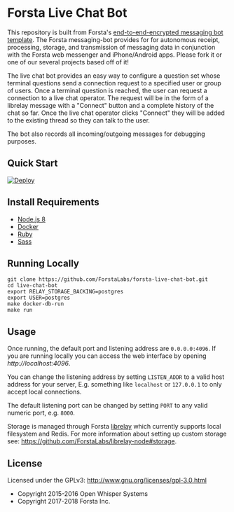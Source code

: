 Forsta Live Chat Bot
========
This repository is built from Forsta's [end-to-end-encrypted messaging bot template](https://github.com/ForstaLabs/forsta-messaging-bot).
The Forsta messaging-bot provides for for autonomous receipt, processing, storage, and
transmission of messaging data in conjunction with the Forsta web messenger and iPhone/Android apps.
Please fork it or one of our several projects based off of it!

The live chat bot provides an easy way to configure a question set whose terminal questions send a connection request
to a specified user or group of users. Once a terminal question is reached, the user can request a connection to a
live chat operator. The request will be in the form of a librelay message with a "Connect" button and a complete history
of the chat so far. Once the live chat operator clicks "Connect" they will be added to the existing thread so they can talk 
to the user.

The bot also records all incoming/outgoing messages for debugging purposes.

Quick Start
--------
[![Deploy](https://www.herokucdn.com/deploy/button.svg)](https://heroku.com/deploy?template=https://github.com/ForstaLabs/forsta-live-chat-bot)


Install Requirements
--------
 * [Node.js 8](https://nodejs.org/en/download/)
 * [Docker](https://docs.docker.com/v17.12/install/)
 * [Ruby](https://www.ruby-lang.org/en/documentation/installation/)
 * [Sass](https://sass-lang.com/install)
   

Running Locally
--------
```
git clone https://github.com/ForstaLabs/forsta-live-chat-bot.git
cd live-chat-bot
export RELAY_STORAGE_BACKING=postgres
export USER=postgres
make docker-db-run
make run
```

Usage
--------
Once running, the default port and listening address are `0.0.0.0:4096`.  If
you are running locally you can access the web interface by opening
*http://localhost:4096*.

You can change the listening address by setting `LISTEN_ADDR` to a valid host
address for your server, E.g. something like `localhost` or `127.0.0.1` to only
accept local connections.

The default listening port can be changed by setting `PORT` to any valid
numeric port, e.g. `8000`.

Storage is managed through Forsta
[librelay](https://github.com/ForstaLabs/librelay-node) which currently
supports local filesystem and Redis.  For more information about setting
up custom storage see: https://github.com/ForstaLabs/librelay-node#storage.


License
--------
Licensed under the GPLv3: http://www.gnu.org/licenses/gpl-3.0.html

* Copyright 2015-2016 Open Whisper Systems
* Copyright 2017-2018 Forsta Inc.
